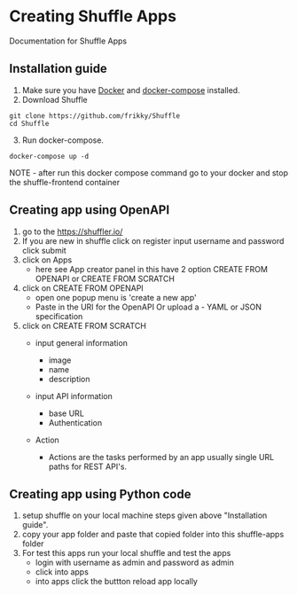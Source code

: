 # Creating Shuffle Apps 
Documentation for Shuffle Apps

## Installation guide

1. Make sure you have [Docker](https://docs.docker.com/get-docker/) and [docker-compose](https://docs.docker.com/compose/install/) installed.
2. Download Shuffle
```
git clone https://github.com/frikky/Shuffle
cd Shuffle
```
3. Run docker-compose.
```
docker-compose up -d
```
NOTE - after run this docker compose command go to your docker and stop the shuffle-frontend container

## Creating app using OpenAPI

1. go to the https://shuffler.io/
2. If you are new in shuffle click on register input username and password click submit
3. click on Apps 
    - here see App creator panel in this have 2 option CREATE FROM OPENAPI or CREATE FROM SCRATCH
4. click on CREATE FROM OPENAPI 
    - open one popup menu is 'create a new app'
    - Paste in the URI for the OpenAPI Or upload a - YAML or JSON specification
5. click on CREATE FROM SCRATCH
    - input general information
        - image 
        - name
        - description

    - input API information
        - base URL
        - Authentication

    - Action
        - Actions are the tasks performed by an app usually single URL paths for REST API's.

## Creating app using Python code
1. setup shuffle on your local machine steps given above "Installation guide".
2. copy your app folder and paste that copied folder into this shuffle-apps folder 
3. For test this apps run your local shuffle and test the apps
    - login with username as admin and password as admin
    - click into apps 
    - into apps click the buttton reload app locally 


